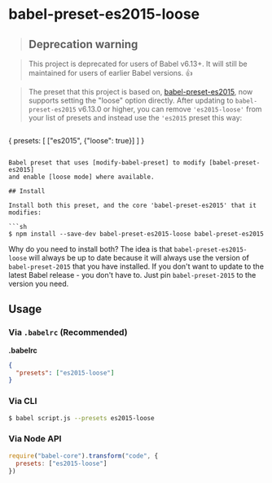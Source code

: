 # babel-preset-es2015-loose

>## Deprecation warning

>This project is deprecated for users of Babel v6.13+. It will still be maintained for users of earlier Babel versions. 👍

>The preset that this project is based on, [babel-preset-es2015](https://github.com/babel/babel/tree/master/packages/babel-preset-es2015), now supports setting the "loose" option directly. After updating to `babel-preset-es2015` v6.13.0 or higher, you can remove `'es2015-loose'` from your list of presets and instead use the `'es2015` preset this way:

>```
{
  presets: [
    ["es2015", {"loose": true}]
  ]
}
```

Babel preset that uses [modify-babel-preset] to modify [babel-preset-es2015]
and enable [loose mode] where available.

## Install

Install both this preset, and the core 'babel-preset-es2015' that it modifies:

```sh
$ npm install --save-dev babel-preset-es2015-loose babel-preset-es2015
```

Why do you need to install both? The idea is that `babel-preset-es2015-loose`
will always be up to date because it will always use the version of
`babel-preset-2015` that you have installed. If you don't want to update to
the latest Babel release - you don't have to. Just pin `babel-preset-2015` to
the version you need.

## Usage

### Via `.babelrc` (Recommended)

**.babelrc**

```json
{
  "presets": ["es2015-loose"]
}
```

### Via CLI

```sh
$ babel script.js --presets es2015-loose
```

### Via Node API

```javascript
require("babel-core").transform("code", {
  presets: ["es2015-loose"]
})
```

[babel-preset-es2015]: https://www.npmjs.com/package/babel-preset-es2015
[loose mode]: http://www.2ality.com/2015/12/babel6-loose-mode.html
[modify-babel-preset]: https://github.com/developit/modify-babel-preset
